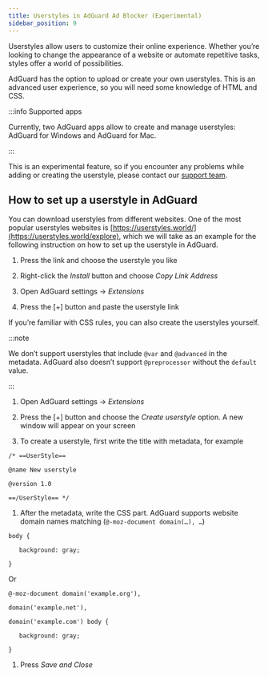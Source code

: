 ```yaml
---
title: Userstyles in AdGuard Ad Blocker (Experimental)
sidebar_position: 9
---
```


Userstyles allow users to customize their online experience. Whether you’re looking to change the appearance of a website or automate repetitive tasks, styles offer a world of possibilities.

AdGuard has the option to upload or create your own userstyles. This is an advanced user experience, so you will need some knowledge of HTML and CSS.

:::info Supported apps

Currently, two AdGuard apps allow to create and manage userstyles: AdGuard for Windows and AdGuard for Mac.

:::

This is an experimental feature, so if you encounter any problems while adding or creating the userstyle, please contact our [support team](support@adguard.com).

## How to set up a userstyle in AdGuard

You can download userstyles from different websites. One of the most popular userstyles websites is [https://userstyles.world/](https://userstyles.world/explore), which we will take as an example for the following instruction on how to set up the userstyle in AdGuard.

 1. Press the link and choose the userstyle you like

 1. Right-click the *Install* button and choose *Copy Link Address*

 1. Open AdGuard settings → *Extensions*

 1. Press the [+] button and paste the userstyle link

If you’re familiar with CSS rules, you can also create the userstyles yourself.

:::note

We don’t support userstyles that include `@var` and `@advanced` in the metadata. AdGuard also doesn’t support `@preprocessor` without the `default` value.

:::

 1. Open AdGuard settings → *Extensions*

 1. Press the [+] button and choose the *Create userstyle* option. A new window will appear on your screen

 1. To create a userstyle, first write the title with metadata, for example

 `/* ==UserStyle==`

 `@name New userstyle`

 `@version 1.0`

 `==/UserStyle== */`

 1. After the metadata, write the CSS part. AdGuard supports website domain names matching (`@-moz-document domain(…), …`)

 `body {`

 `   background: gray;`

 `}`

 Or

 `@-moz-document domain('example.org'),`

 `domain('example.net'),`

 `domain('example.com') body {`

 `   background: gray;`

 `}`

 1. Press *Save and Close*
